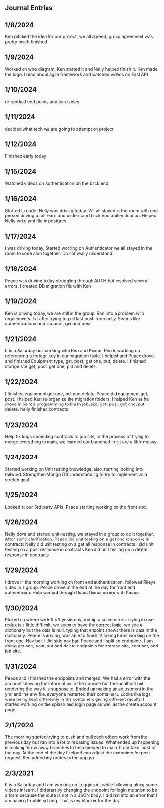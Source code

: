 ## Journal Entries
## 1/8/2024

Ken pitched the idea for our project, we all agreed, group agreement was pretty much finished

## 1/9/2024

Worked on wire diagram. Ken started it and Nelly helped finish it. Ken made the logo. I read about agile framework and watched videos on Fast API

## 1/10/2024

re-worked end points and join tables

## 1/11/2024

decided what tech we are going to attempt on project

## 1/12/2024

Finished early today

## 1/15/2024

Watched videos on Authentication on the back end

## 1/16/2024

Started to code, Nelly was driving today. We all stayed in the room with one person driving to all learn and understand back end authentication. Helped Nelly write yml file in postgres

## 1/17/2024

I was driving today, Started working on Authenticator we all stayed in the room to code alon together. Do not really understand.

## 1/18/2024

Peace was driving today struggling through AUTH but resolved several errors. I created DB migration file with Ken

## 1/19/2024

Ken is driving today, we are still in the group. Ran into a problem with requiements. txt after trying to pull last push from nelly. Seems like authenticationa and account, get and post

## 1/21/2024

It is a Saturday but working with Ken and Peace. Ken is working on referencing a foriegn key in our migration table. I helped and Peace drove and finished Equipment type, get, post, get one, put, delete.
I finished storige site get, post, get one, put and delete.

## 1/22/2024

I finished equipment get one, put and delete. Peace did equipment get, post. I helped Ken re-organize the migration folders. I helped Ken as he drove in paired programming to finish job_site, get, post, get one, put, delete. Nelly finished contracts

## 1/23/2024

Help fix bugs conecting contracts to job site, in the process of trying to merge everything to main, we learned our branched in git are a little messy

## 1/24/2024

Started working on Unit testing knowledge, also starting looking into tailwind. Strengthen Mongo DB understanding to try to implement as a stretch goal

## 1/25/2024

 Looked at our 3rd party APIs. Peace starting working on the front end.

 ## 1/26/2024

 Nelly dove and started unit-testing, we stayed in a group to do it together. After some clarification. Peace did unit testing on a get one response in contracts
 Nelly did unit testing on a get all response in contracts
 I did unit testing on a post response in contracts
 Ken did unit testing on a delete response in contracts

 ## 1/29/2024

 I drove in the morning working on front end authentication, followed Rileys video in a group. Peace drove at the end of the day for front end authenticion. Help worked through React Redux errors with Peace

 ## 1/30/2024

 Picked up where we left off yesterday, trying to solve errors. trying to use redux is a little difficult, we seem to have the correct logic, we see a dictionary but the data is null. typing that enpoint shows there is data in the dictionary. Peace is driving, was able to finish it!
 taking turns working on the front end, Nav bar. I did side nav bar. Peace and I split up endpoints, I am doing get one, post, put and delete endpoints for storage site, contract, and job site.

 ## 1/31/2024

Peace and I finished the endpoints and merged. We had a error with the account showing the information in the console but the localhost not rendering the way it is suppose to. Ended up making an adjustment in the yml and the env file. everyone restarted their containers. Looks like logs were being kept differently in the containers giving different results. I started working on the splash and login page as well as the create account page.

 ## 2/1/2024

The morning started trying to push and pull each others work from the previous day but ran into a lot of rebasing issues. What ended up happening is making throw away branches to help merged to main. It did take most of the day. At the end of the day I helped can adjust the endpoints for post request. Ken added my routes to the app.jsx

## 2/3/2021

It is a Saturday and I am working on Logging in, while following along some videos in learn. I did start by changing the endpoint for login mutation to be a form because the route is not in a JSON body. I did run into an error that I am having trouble solving. That is my blocker for the day.
